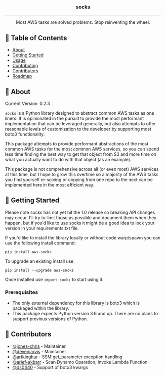 
<h3 align="center">socks</h3>

---

<p align="center"> 
    Most AWS tasks are solved problems. Stop reinventing the wheel.
    <br> 
</p>

## 📝 Table of Contents
- [About](#about)
- [Getting Started](#getting_started)
- [Usage](https://github.com/devenjarvis/aws-socks/wiki/Usage)
- [Contributing](/CONTRIBUTING.md)
- [Contributors](#contributors)
- [Roadmap](https://github.com/devenjarvis/aws-socks/wiki/Roadmap)

## 🧐 About <a name = "about"></a>
Current Version: 0.2.3

`socks` is a Python library designed to abstract common AWS tasks as one liners. It is opinionated in the pursuit to provide the most performant implementation that can be leveraged generally, but also attempts to offer reasonable levels of customization to the developer by supporting most boto3 functionality.

This package attempts to provide performant abstractions of the most common AWS tasks for the most common AWS services, so you can spend less time finding the best way to get that object from S3 and more time on what you actually want to do with that object (as an example).

This package is not comprehensive across all (or even most) AWS services at this time, but I hope to grow this overtime so a majority of the AWS tasks you find yourself re-solving or copying from one repo to the next can be implemented here in the most efficient way.


## 🏁 Getting Started <a name = "getting_started"></a>
Please note socks has not yet hit the 1.0 release so breaking API changes may occur. I'll try to limit those as possible and document them when they happen, but if you'd like to use socks it might be a good idea to lock your version in your requirements.txt file.

If you'd like to install the library locally or without code warp/spawn you can use the following install command:

`pip install aws-socks`

To upgrade an existing install use:

`pip install --upgrade aws-socks`

Once installed use `import socks` to start using it.

### Prerequisites
- The only external dependency for this library is boto3 which is packaged within the library.
- This package expects Python version 3.6 and up. There are no plans to support previous versions of Python.

## 🤠 Contributors <a name = "contributors"></a>
- [@jones-chris](https://github.com/jones-chris) - Maintainer
- [@devenjarvis](https://github.com/devenjarvis) - Maintainer
- [@artkinghur](https://github.com/artkinghur) - SSM get_parameter exception handling
- [@arief-akbarr](https://github.com/arief-akbar) - Scan Dynamo Operation, Invoke Lambda Function
- [@ds0440](https://github.com/ds0440) - Support of boto3 kwargs